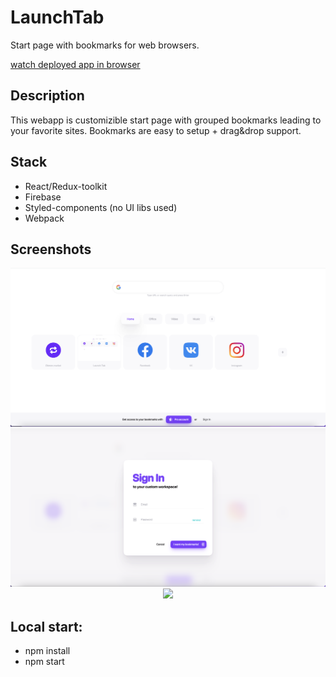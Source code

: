 # LaunchTab

Start page with bookmarks for web browsers.

[watch deployed app in browser](https://launchtab-81b06.web.app)

## Description

This webapp is customizible start page with grouped bookmarks leading to your favorite sites.
Bookmarks are easy to setup + drag&drop support.

## Stack

- React/Redux-toolkit
- Firebase
- Styled-components (no UI libs used)
- Webpack

## Screenshots

<div align="center">
  <img src="/screens/image1.png">
  <img src="/screens/image2.png">
  <img src="/screens/image3.png">
</div>

## Local start:

- npm install
- npm start

